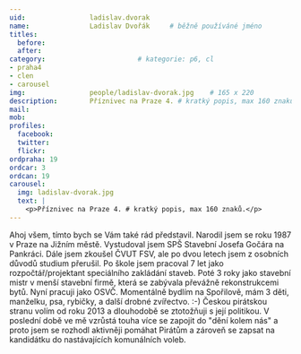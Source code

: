 ```yaml
---
uid:                ladislav.dvorak
name:               Ladislav Dvořák  	# běžně používáné jméno
titles:
  before:
  after:
category:                       # kategorie: p6, cl
- praha4
- clen
- carousel
img: 		        people/ladislav-dvorak.jpg    # 165 x 220
description:        Příznivec na Praze 4. # kratký popis, max 160 znaků
mail:
mob: 			
profiles:
  facebook:
  twitter: 
  flickr: 
ordpraha: 19
ordcar: 3
ordcan: 19
carousel:
  img: ladislav-dvorak.jpg
  text: |
    <p>Příznivec na Praze 4. # kratký popis, max 160 znaků.</p>
---
```

Ahoj všem, tímto bych se Vám také rád představil.
Narodil jsem se roku 1987 v Praze na Jižním městě. Vystudoval jsem SPŠ Stavební Josefa Gočára na Pankráci. Dále jsem zkoušel ČVUT FSV, ale po dvou letech jsem z osobních důvodů studium přerušil.
Po škole jsem pracoval 7 let jako rozpočtář/projektant speciálního zakládání staveb. Poté 3 roky jako stavební mistr v menší stavební firmě, která se zabývala převážně rekonstrukcemi bytů. Nyní pracuji jako OSVČ.
Momentálně bydlím na Spořilově, mám 3 děti, manželku, psa, rybičky, a další drobné zvířectvo. :-)
Českou pirátskou stranu volím od roku 2013 a dlouhodobě se ztotožňuji s její politikou. V poslední době ve mě vzrůstá touha více se zapojit do "dění kolem nás" a proto jsem se rozhodl aktivněji pomáhat Pirátům a zároveň se zapsat na kandidátku do nastávajících komunálních voleb.
